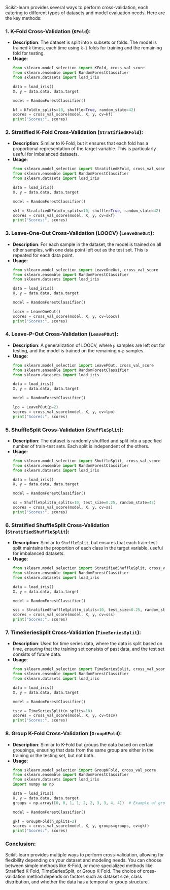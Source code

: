 Scikit-learn provides several ways to perform cross-validation, each catering to different types of datasets and model evaluation needs. Here are the key methods:

### 1. **K-Fold Cross-Validation (`KFold`)**:
   - **Description**: The dataset is split into `k` subsets or folds. The model is trained `k` times, each time using `k-1` folds for training and the remaining fold for testing.
   - **Usage**:
     ```python
     from sklearn.model_selection import KFold, cross_val_score
     from sklearn.ensemble import RandomForestClassifier
     from sklearn.datasets import load_iris

     data = load_iris()
     X, y = data.data, data.target

     model = RandomForestClassifier()

     kf = KFold(n_splits=10, shuffle=True, random_state=42)
     scores = cross_val_score(model, X, y, cv=kf)
     print("Scores:", scores)
     ```

### 2. **Stratified K-Fold Cross-Validation (`StratifiedKFold`)**:
   - **Description**: Similar to K-Fold, but it ensures that each fold has a proportional representation of the target variable. This is particularly useful for imbalanced datasets.
   - **Usage**:
     ```python
     from sklearn.model_selection import StratifiedKFold, cross_val_score
     from sklearn.ensemble import RandomForestClassifier
     from sklearn.datasets import load_iris

     data = load_iris()
     X, y = data.data, data.target

     model = RandomForestClassifier()

     skf = StratifiedKFold(n_splits=10, shuffle=True, random_state=42)
     scores = cross_val_score(model, X, y, cv=skf)
     print("Scores:", scores)
     ```

### 3. **Leave-One-Out Cross-Validation (LOOCV) (`LeaveOneOut`)**:
   - **Description**: For each sample in the dataset, the model is trained on all other samples, with one data point left out as the test set. This is repeated for each data point.
   - **Usage**:
     ```python
     from sklearn.model_selection import LeaveOneOut, cross_val_score
     from sklearn.ensemble import RandomForestClassifier
     from sklearn.datasets import load_iris

     data = load_iris()
     X, y = data.data, data.target

     model = RandomForestClassifier()

     loocv = LeaveOneOut()
     scores = cross_val_score(model, X, y, cv=loocv)
     print("Scores:", scores)
     ```

### 4. **Leave-P-Out Cross-Validation (`LeavePOut`)**:
   - **Description**: A generalization of LOOCV, where `p` samples are left out for testing, and the model is trained on the remaining `n-p` samples.
   - **Usage**:
     ```python
     from sklearn.model_selection import LeavePOut, cross_val_score
     from sklearn.ensemble import RandomForestClassifier
     from sklearn.datasets import load_iris

     data = load_iris()
     X, y = data.data, data.target

     model = RandomForestClassifier()

     lpo = LeavePOut(p=2)
     scores = cross_val_score(model, X, y, cv=lpo)
     print("Scores:", scores)
     ```

### 5. **ShuffleSplit Cross-Validation (`ShuffleSplit`)**:
   - **Description**: The dataset is randomly shuffled and split into a specified number of train-test sets. Each split is independent of the others.
   - **Usage**:
     ```python
     from sklearn.model_selection import ShuffleSplit, cross_val_score
     from sklearn.ensemble import RandomForestClassifier
     from sklearn.datasets import load_iris

     data = load_iris()
     X, y = data.data, data.target

     model = RandomForestClassifier()

     ss = ShuffleSplit(n_splits=10, test_size=0.25, random_state=42)
     scores = cross_val_score(model, X, y, cv=ss)
     print("Scores:", scores)
     ```

### 6. **Stratified ShuffleSplit Cross-Validation (`StratifiedShuffleSplit`)**:
   - **Description**: Similar to `ShuffleSplit`, but ensures that each train-test split maintains the proportion of each class in the target variable, useful for imbalanced datasets.
   - **Usage**:
     ```python
     from sklearn.model_selection import StratifiedShuffleSplit, cross_val_score
     from sklearn.ensemble import RandomForestClassifier
     from sklearn.datasets import load_iris

     data = load_iris()
     X, y = data.data, data.target

     model = RandomForestClassifier()

     sss = StratifiedShuffleSplit(n_splits=10, test_size=0.25, random_state=42)
     scores = cross_val_score(model, X, y, cv=sss)
     print("Scores:", scores)
     ```

### 7. **TimeSeriesSplit Cross-Validation (`TimeSeriesSplit`)**:
   - **Description**: Used for time series data, where the data is split based on time, ensuring that the training set consists of past data, and the test set consists of future data.
   - **Usage**:
     ```python
     from sklearn.model_selection import TimeSeriesSplit, cross_val_score
     from sklearn.ensemble import RandomForestClassifier
     from sklearn.datasets import load_iris

     data = load_iris()
     X, y = data.data, data.target

     model = RandomForestClassifier()

     tscv = TimeSeriesSplit(n_splits=10)
     scores = cross_val_score(model, X, y, cv=tscv)
     print("Scores:", scores)
     ```

### 8. **Group K-Fold Cross-Validation (`GroupKFold`)**:
   - **Description**: Similar to K-Fold but groups the data based on certain groupings, ensuring that data from the same group are either in the training or the testing set, but not both.
   - **Usage**:
     ```python
     from sklearn.model_selection import GroupKFold, cross_val_score
     from sklearn.ensemble import RandomForestClassifier
     from sklearn.datasets import load_iris
     import numpy as np

     data = load_iris()
     X, y = data.data, data.target
     groups = np.array([0, 0, 1, 1, 2, 2, 3, 3, 4, 4])  # Example of group labels

     model = RandomForestClassifier()

     gkf = GroupKFold(n_splits=2)
     scores = cross_val_score(model, X, y, groups=groups, cv=gkf)
     print("Scores:", scores)
     ```

### Conclusion:

Scikit-learn provides multiple ways to perform cross-validation, allowing for flexibility depending on your dataset and modeling needs. You can choose between simple methods like K-Fold, or more specialized methods like Stratified K-Fold, TimeSeriesSplit, or Group K-Fold. The choice of cross-validation method depends on factors such as dataset size, class distribution, and whether the data has a temporal or group structure.
